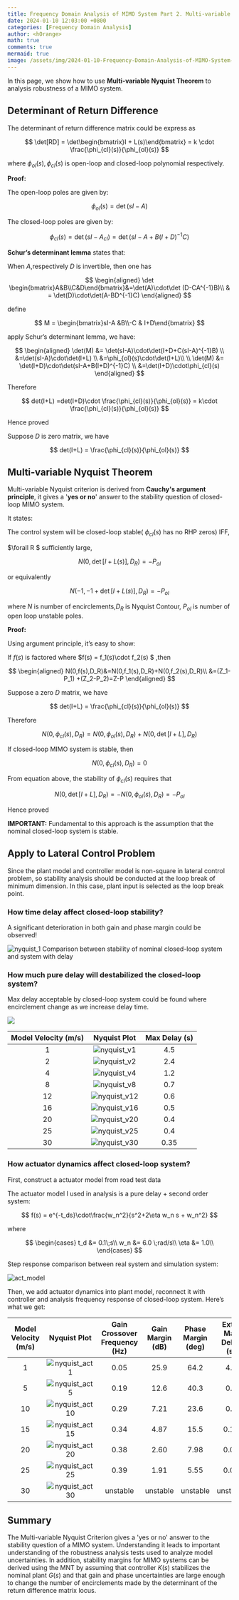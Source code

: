 ```yaml
---
title: Frequency Domain Analysis of MIMO System Part 2. Multi-variable Nyquist Theorem
date: 2024-01-10 12:03:00 +0800
categories: [Frequency Domain Analysis]
author: <hOrange>
math: true
comments: true
mermaid: true
image: /assets/img/2024-01-10-Frequency-Domain-Analysis-of-MIMO-System-Part-2-MultivariableNyquistTheorem.assets/nyquist_v2.jpeg
---
```


In this page, we show how to use **Multi-variable Nyquist Theorem** to analysis robustness of a MIMO system.

## Determinant of Return Difference

The determinant of return difference matrix could be express as 

$$
\det[RD] = \det\begin{bmatrix}I + L(s)\end{bmatrix} = k \cdot \frac{\phi_{cl}(s)}{\phi_{ol}(s)}
$$

where $\phi_{ol}(s) ,\phi_{cl}(s)$ is open-loop and closed-loop polynomial respectively.

**Proof:**

The open-loop poles are given by:

$$
\phi_{ol}(s)=\det(sI-A)
$$

The closed-loop poles are given by:

$$
\phi_{cl}(s) = \det(sI-A_{cl})=
\det(sI-A+B(I+D)^{-1}C)
$$

**Schur’s determinant lemma** states that:

When $A$,respectively $D$ is invertible, then one has

$$
\begin{aligned}
\det \begin{bmatrix}A&B\\C&D\end{bmatrix}&=\det(A)\cdot\det (D-CA^{-1}B)\\
& = \det(D)\cdot\det(A-BD^{-1}C)
\end{aligned}
$$

define

$$
M = \begin{bmatrix}sI-A &B\\-C & I+D\end{bmatrix}
$$

apply Schur’s determinant lemma, we have:

$$
\begin{aligned}
\det(M) &= \det(sI-A)\cdot\det(I+D+C(sI-A)^{-1}B) \\
&=\det(sI-A)\cdot\det(I+L) \\
&=\phi_{ol}(s)\cdot\det(I+L)\\
\\
\det(M) &= \det(I+D)\cdot\det(sI-A+B(I+D)^{-1}C) \\
&=\det(I+D)\cdot\phi_{cl}(s)
\end{aligned}
$$

Therefore

$$
det(I+L) =det(I+D)\cdot \frac{\phi_{cl}(s)}{\phi_{ol}(s)} = k\cdot \frac{\phi_{cl}(s)}{\phi_{ol}(s)}
$$

Hence proved

Suppose $D$ is zero matrix, we have 

$$
det(I+L) = \frac{\phi_{cl}(s)}{\phi_{ol}(s)}
$$

## Multi-variable Nyquist Theorem

Multi-variable Nyquist criterion is derived from **Cauchy's argument principle**, it gives a '**yes or no**' answer to the stability question of closed-loop MIMO system.

It states:

The control system will be closed-loop stable( $\phi_{cl}(s)$ has no RHP zeros) IFF,

$\forall R $ sufficiently large,

$$
N(0,\det[I+L(s)],D_R) = -P_{ol}
$$

or equivalently

$$
N(-1,-1+\det[I+L(s)],D_R) = -P_{ol}
$$

where $N$ is number of encirclements,$D_R$ is Nyquist Contour, $P_{ol}$ is number of open loop unstable poles.

**Proof:**

Using argument principle, it’s easy to show:

If $f(s)$ is factored where $f(s) = f_1(s)\cdot f_2(s) $ ,then

$$
\begin{aligned}
N(0,f(s),D_R)&=N(0,f_1(s),D_R)+N(0,f_2(s),D_R)\\
&=(Z_1-P_1) +(Z_2-P_2)=Z-P
\end{aligned}
$$

Suppose a zero $D$ matrix, we have 

$$
det(I+L) = \frac{\phi_{cl}(s)}{\phi_{ol}(s)}
$$

Therefore

$$
N(0,\phi_{cl}(s),D_R)=N(0,\phi_{ol}(s),D_R)+N(0,\det[I+L],D_R)
$$

If closed-loop MIMO system is stable, then

$$
N(0,\phi_{cl}(s),D_R)=0
$$

From equation above, the stability of $\phi_{cl}(s)$ requires that

$$
N(0,\det[I+L],D_R)=-N(0,\phi_{ol}(s),D_R)=-P_{ol}
$$

Hence proved

**IMPORTANT:** Fundamental to this approach is the assumption that the nominal closed-loop system is stable.

## Apply to Lateral Control Problem

Since the plant model and controller model is non-square in lateral control problem, so stability analysis should be conducted at the loop break of minimum dimension. In this case, plant input is selected as the loop break point.

### How time delay affect closed-loop stability?

A significant deterioration in both gain and phase margin could be observed!

![nyquist_1](/assets/img/2024-01-10-Frequency-Domain-Analysis-of-MIMO-System-Part-2-MultivariableNyquistTheorem.assets/nyquist_1.jpeg)    						Comparison between stability of nominal closed-loop system and system with delay

### How much pure delay will destabilized the closed-loop system?

Max delay acceptable by closed-loop system could be found where encirclement change as we increase delay time.

![](/assets/img/2024-01-10-Frequency-Domain-Analysis-of-MIMO-System-Part-2-MultivariableNyquistTheorem.assets/nyquist_2.jpeg)

| **Model Velocity (m/s)** |                     **Nyquist** **Plot**                     | **Max Delay (s)** |
| :----------------------: | :----------------------------------------------------------: | :---------------: |
|            1             | ![nyquist_v1](/assets/img/2024-01-10-Frequency-Domain-Analysis-of-MIMO-System-Part-2-MultivariableNyquistTheorem.assets/nyquist_v1.jpeg) |        4.5        |
|            2             | ![nyquist_v2](/assets/img/2024-01-10-Frequency-Domain-Analysis-of-MIMO-System-Part-2-MultivariableNyquistTheorem.assets/nyquist_v2.jpeg) |        2.4        |
|            4             | ![nyquist_v4](/assets/img/2024-01-10-Frequency-Domain-Analysis-of-MIMO-System-Part-2-MultivariableNyquistTheorem.assets/nyquist_v4.jpeg) |        1.2        |
|            8             | ![nyquist_v8](/assets/img/2024-01-10-Frequency-Domain-Analysis-of-MIMO-System-Part-2-MultivariableNyquistTheorem.assets/nyquist_v8.jpeg) |        0.7        |
|            12            | ![nyquist_v12](/assets/img/2024-01-10-Frequency-Domain-Analysis-of-MIMO-System-Part-2-MultivariableNyquistTheorem.assets/nyquist_v12.jpeg) |        0.6        |
|            16            | ![nyquist_v16](/assets/img/2024-01-10-Frequency-Domain-Analysis-of-MIMO-System-Part-2-MultivariableNyquistTheorem.assets/nyquist_v16.jpeg) |        0.5        |
|            20            | ![nyquist_v20](/assets/img/2024-01-10-Frequency-Domain-Analysis-of-MIMO-System-Part-2-MultivariableNyquistTheorem.assets/nyquist_v20.jpeg) |        0.4        |
|            25            | ![nyquist_v25](/assets/img/2024-01-10-Frequency-Domain-Analysis-of-MIMO-System-Part-2-MultivariableNyquistTheorem.assets/nyquist_v25.jpeg) |        0.4        |
|            30            | ![nyquist_v30](/assets/img/2024-01-10-Frequency-Domain-Analysis-of-MIMO-System-Part-2-MultivariableNyquistTheorem.assets/nyquist_v30.jpeg) |       0.35        |

### How actuator dynamics affect closed-loop system?

First, construct a actuator model from road test data

The actuator model I used in analysis is a pure delay + second order system:

$$
f(s) = e^{-t_ds}\cdot\frac{w_n^2}{s^2+2\eta w_n s + w_n^2}
$$

where

$$
\begin{cases}
t_d &= 0.1\;s\\
w_n &= 6.0 \;rad/s\\
\eta &= 1.0\\
\end{cases}
$$

Step response comparison between real system and simulation system:

![act_model](/assets/img/2024-01-10-Frequency-Domain-Analysis-of-MIMO-System-Part-2-MultivariableNyquistTheorem.assets/act_model.jpeg)

Then, we add actuator dynamics into plant model, reconnect it with controller and analysis frequency response of closed-loop system. Here’s what we get:  

| **Model** **Velocity (m/s)** |                     **Nyquist** **Plot**                     | **Gain Crossover Frequency** **(Hz)** | **Gain Margin (dB)** | **Phase Margin (deg)** | **Extra Max Delay (s)** |
| :--------------------------: | :----------------------------------------------------------: | :-----------------------------------: | :------------------: | :--------------------: | :---------------------: |
|              1               | ![nyquist_act1](/assets/img/2024-01-10-Frequency-Domain-Analysis-of-MIMO-System-Part-2-MultivariableNyquistTheorem.assets/nyquist_act1.jpeg) |                 0.05                  |         25.9         |          64.2          |           4.3           |
|              5               | ![nyquist_act5](/assets/img/2024-01-10-Frequency-Domain-Analysis-of-MIMO-System-Part-2-MultivariableNyquistTheorem.assets/nyquist_act5.jpeg) |                 0.19                  |         12.6         |          40.3          |           0.6           |
|              10              | ![nyquist_act10](/assets/img/2024-01-10-Frequency-Domain-Analysis-of-MIMO-System-Part-2-MultivariableNyquistTheorem.assets/nyquist_act10.jpeg) |                 0.29                  |         7.21         |          23.6          |           0.2           |
|              15              | ![nyquist_act15](/assets/img/2024-01-10-Frequency-Domain-Analysis-of-MIMO-System-Part-2-MultivariableNyquistTheorem.assets/nyquist_act15.jpeg) |                 0.34                  |         4.87         |          15.5          |          0.14           |
|              20              | ![nyquist_act20](/assets/img/2024-01-10-Frequency-Domain-Analysis-of-MIMO-System-Part-2-MultivariableNyquistTheorem.assets/nyquist_act20.jpeg) |                 0.38                  |         2.60         |          7.98          |          0.06           |
|              25              | ![nyquist_act25](/assets/img/2024-01-10-Frequency-Domain-Analysis-of-MIMO-System-Part-2-MultivariableNyquistTheorem.assets/nyquist_act25.jpeg) |                 0.39                  |         1.91         |          5.55          |          0.04           |
|              30              | ![nyquist_act30](/assets/img/2024-01-10-Frequency-Domain-Analysis-of-MIMO-System-Part-2-MultivariableNyquistTheorem.assets/nyquist_act30.jpeg) |               unstable                |       unstable       |        unstable        |        unstable         |

## Summary

The Multi-variable Nyquist Criterion gives a 'yes or no' answer to the stability question of a MIMO system. Understanding it leads to important understanding of the robustness analysis tests used to analyze model uncertainties. In addition, stability margins for MIMO systems can be derived using the MNT by assuming that controller $K(s)$ stabilizes the nominal plant $G(s)$ and that gain and phase uncertainties are large enough to change the number of encirclements made by the determinant of the return difference matrix locus.
